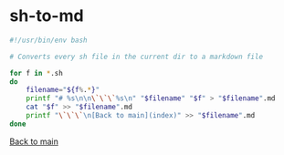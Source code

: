 # sh-to-md

```sh-to-md.sh
#!/usr/bin/env bash

# Converts every sh file in the current dir to a markdown file

for f in *.sh
do
    filename="${f%.*}"
    printf "# %s\n\n\`\`\`%s\n" "$filename" "$f" > "$filename".md
    cat "$f" >> "$filename".md
    printf "\`\`\`\n[Back to main](index)" >> "$filename".md
done
```
[Back to main](index)